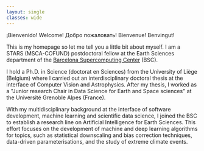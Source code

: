 ```yaml
---
layout: single
classes: wide
---
```


¡Bienvenido!
Welcome!
Добро пожаловать!
Bienvenue!
Benvingut!

This is my homepage so let me tell you a little bit about myself. I am a STARS (MSCA-COFUND) postdoctoral fellow at the Earth Sciences department of the [Barcelona Supercomputing Center](https://www.bsc.es) (BSC). 

I hold a Ph.D. in Science (doctorat en Sciences) from the University of Liège (Belgium) where I carried out an interdisciplinary doctoral thesis at the interface of Computer Vision and Astrophysics. After my thesis, I worked as a "Junior research Chair in Data Science for Earth and Space sciences" at the Université Grenoble Alpes (France). 

With my multidisciplinary background at the interface of software development, machine learning and scientific data science, I joined the BSC to establish a research line on Artificial Intelligence for Earth Sciences. This effort focuses on the development of machine and deep learning algorithms for topics, such as statistical downscaling and bias correction techniques, data-driven parameterisations, and the study of extreme climate events.